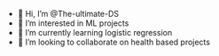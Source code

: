 - 👋 Hi, I’m @The-ultimate-DS
- 👀 I’m interested in ML projects
- 🌱 I’m currently learning logistic regression
- 💞️ I’m looking to collaborate on health based projects
